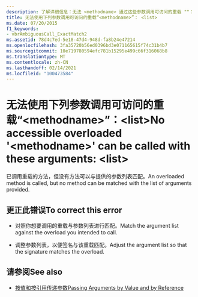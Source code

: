 ```yaml
---
description: 了解详细信息：无法 <methodname> 通过这些参数调用可访问的重载 ""： <list>
title: 无法使用下列参数调用可访问的重载“<methodname>”： <list>
ms.date: 07/20/2015
f1_keywords:
- vbrAmbiguousCall_ExactMatch2
ms.assetid: 78d4c7ed-5e18-47d4-948d-fa8b24e47214
ms.openlocfilehash: 3fa35720b56ed0396bd3e071165615f74c31b4b7
ms.sourcegitcommit: 10e719780594efc781b15295e499c66f316068b8
ms.translationtype: MT
ms.contentlocale: zh-CN
ms.lasthandoff: 02/14/2021
ms.locfileid: "100473584"
---
```

# <a name="no-accessible-overloaded-methodname-can-be-called-with-these-arguments-list"></a><span data-ttu-id="7aad8-103">无法使用下列参数调用可访问的重载“\<methodname>”：\<list></span><span class="sxs-lookup"><span data-stu-id="7aad8-103">No accessible overloaded '\<methodname>' can be called with these arguments: \<list></span></span>

<span data-ttu-id="7aad8-104">已调用重载的方法，但没有方法可以与提供的参数列表匹配。</span><span class="sxs-lookup"><span data-stu-id="7aad8-104">An overloaded method is called, but no method can be matched with the list of arguments provided.</span></span>  
  
## <a name="to-correct-this-error"></a><span data-ttu-id="7aad8-105">更正此错误</span><span class="sxs-lookup"><span data-stu-id="7aad8-105">To correct this error</span></span>  
  
- <span data-ttu-id="7aad8-106">对照你想要调用的重载与参数列表进行匹配。</span><span class="sxs-lookup"><span data-stu-id="7aad8-106">Match the argument list against the overload you intended to call.</span></span>  
  
- <span data-ttu-id="7aad8-107">调整参数列表，以便签名与该重载匹配。</span><span class="sxs-lookup"><span data-stu-id="7aad8-107">Adjust the argument list so that the signature matches the overload.</span></span>  
  
## <a name="see-also"></a><span data-ttu-id="7aad8-108">请参阅</span><span class="sxs-lookup"><span data-stu-id="7aad8-108">See also</span></span>

- [<span data-ttu-id="7aad8-109">按值和按引用传递参数</span><span class="sxs-lookup"><span data-stu-id="7aad8-109">Passing Arguments by Value and by Reference</span></span>](../programming-guide/language-features/procedures/passing-arguments-by-value-and-by-reference.md)

